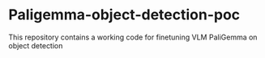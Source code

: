 # Paligemma-object-detection-poc
This repository contains a working code for finetuning VLM PaliGemma on object detection
